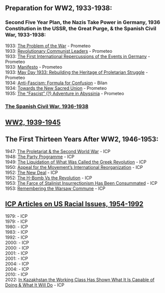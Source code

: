 ## Preparation for WW2, 1933-1938:
### Second Five Year Plan, the Nazis Take Power in Germany, 1936 Constitution in the USSR, the Great Purge, & the Spanish Civil War, 1933-1938:
1933: [The Problem of the War](https://www.international-communist-party.org/English/REPORTS/WARS/ProblemOfWar_1933.htm) - Prometeo  
1933: [Revolutionary Communist Leaders](https://www.international-communist-party.org/CommLeft/CL46.htm#LeLiLu_1) - Prometeo  
1933: [The First International Repercussions of the Events in Germany](https://www.international-communist-party.org/English/REPORTS/WARS/EventsInGermany_1933.htm) - Prometeo  
1933: [Manifesto](https://www.international-communist-party.org/English/REPORTS/WARS/EventsInGermany_1933.htm#Manifesto1933) - Prometeo  
1933: [May Day 1933: Rebuilding the Heritage of Proletarian Struggle](https://www.international-communist-party.org/English/REPORTS/WARS/MayDay1933.htm) - Prometeo  
1934: [Anti-Fascism: Formula for Confusion](https://www.quinterna.org/lingue/english/historical_en/antifascism_confusion.htm) - Bilan  
1934: [Towards the New Sacred Union](https://www.international-communist-party.org/English/REPORTS/WARS/ProblemOfWar_1933.htm#Towards) - Prometeo  
1935: [The “Fascist” (?) Adventure in Abyssinia](https://www.international-communist-party.org/English/REPORTS/WARS/FascistAbyssinia_1935.htm) - Prometeo  
### [The Spanish Civil War, 1936-1938](https://cyberiapilled.github.io/texts/collections/spanishcivilwar)
## [WW2, 1939-1945](https://cyberiapilled.github.io/texts/collections/ww2)
## The First Thirteen Years After WW2, 1946-1953:
1947: [The Proletariat & the Second World War](https://www.international-communist-party.org/English/REPORTS/WARS/Prolet_2WW_1947.htm) - ICP  
1948: [The Party Programme](https://www.international-communist-party.org/BasicTexts/English/48PartyP.htm) - ICP  
1949: [The Liquidation of What Was Called the Greek Revolution](https://www.international-communist-party.org/English/REPORTS/WARS/Liquidation_Greek_1949.htm) - ICP  
1950: [Appeal for the Movement’s International Reorganization](https://www.international-communist-party.org/BasicTexts/English/50Appeal.htm) - ICP  
1952: [The New Deal](https://www.international-communist-party.org/English/REPORTS/CrisisTh/1952_NewDeal.htm) - ICP  
1952: [The H-Bomb Vs the Revolution](https://www.international-communist-party.org/English/REPORTS/WARS/HBomb_1952.htm) - ICP  
1953: [The Farce of Stalinist Insurrectionism Has Been Consummated](https://www.international-communist-party.org/English/REPORTS/WARS/Farce_1953.htm) - ICP  
1953: [Remembering the Warsaw Commune](https://www.international-communist-party.org/English/REPORTS/WARS/Warsaw_commune_1953.htm) - ICP  
## [ICP Articles on US Racial Issues, 1954-1992](https://www.international-communist-party.org/English/REPORTS/US_Racial_Issues.htm)
1979: [](https://www.international-communist-party.org/Italiano/QSindaca/79RifPos.htm) - ICP  
1979: [](https://www.international-communist-party.org/English/Document/92Toward.htm#Outside) - ICP  
1980: [](https://www.international-communist-party.org/Italiano/QSindaca/80Logica.htm) - ICP  
1983: [](https://www.international-communist-party.org/Italiano/QSindaca/83Azione.htm) - ICP  
1992: [](https://www.international-communist-party.org/English/Document/92Toward.htm#Towards) - ICP  
2000: [](https://www.international-communist-party.org/Partito/Parti276.htm#ATTIVITA_SINDACALE) - ICP  
2000: [](https://www.international-communist-party.org/Partito/Parti280.htm#parlano) - ICP  
2001: [](https://www.international-communist-party.org/Partito/Parti285.htm#Genova) - ICP  
2001: [](https://www.international-communist-party.org/Partito/Parti288.htm#sciopero) - ICP  
2004: [](https://www.international-communist-party.org/Partito/Parti306.htm#Scioperi_e_Sindacati) - ICP  
2004: [](https://www.international-communist-party.org/Partito/Parti309.htm#PAGINA_3) - ICP  
2010: [](https://www.international-communist-party.org/Partito/Parti342.htm#Viva) - ICP  
2022: [In Kazakhstan the Working Class Has Shown What It Is Capable of Doing & What It Will Do](https://www.international-communist-party.org/English/TheCPart/TCP_039.htm#Kazakhstan) - ICP  
